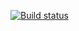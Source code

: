 [![Build status](https://ci.appveyor.com/api/projects/status/bfu0yhp291jrpn6g/branch/master?svg=true)](https://ci.appveyor.com/project/Kisnik/ci-gradle/branch/master)
